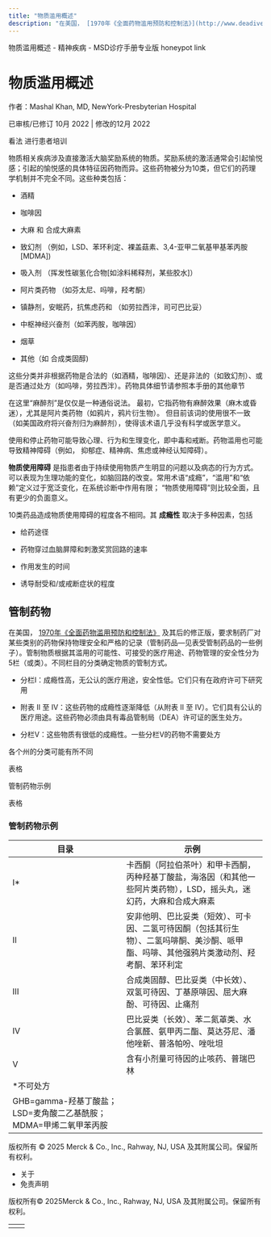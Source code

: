```yaml
---
title: "物质滥用概述"
description: "在美国， [1970年《全面药物滥用预防和控制法》](http://www.deadiversion.usdoj.gov) 及其后的修正版，要求制药厂对某些类别的药物保持物理安全和严格的记录（管制药品—见表受管制药品的一些例子）。管制物质根据其滥用的可能性、可接受的医疗用途、药物管理的安全性分为5栏（或类）。不同栏目的分类确定物质的管制方式。"
---
```


﻿物质滥用概述 \- 精神疾病 \- MSD诊疗手册专业版 honeypot link

# 物质滥用概述

作者：Mashal Khan, MD, NewYork-Presbyterian Hospital

已审核/已修订 10月 2022 \| 修改的12月 2022

看法 进行患者培训

物质相关疾病涉及直接激活大脑奖励系统的物质。奖励系统的激活通常会引起愉悦感；引起的愉悦感的具体特征因药物而异。这些药物被分为10类，但它们的药理学机制并不完全不同。这些种类包括：

- 酒精

- 咖啡因

- 大麻 和 合成大麻素

- 致幻剂 （例如，LSD、苯环利定、裸盖菇素、3,4-亚甲二氧基甲基苯丙胺 \[MDMA\])

- 吸入剂 （挥发性碳氢化合物\[如涂料稀释剂，某些胶水\]）

- 阿片类药物 （如芬太尼、吗啡，羟考酮）

- 镇静剂，安眠药，抗焦虑药和 （如劳拉西泮，司可巴比妥）

- 中枢神经兴奋剂（如苯丙胺，咖啡因）

- 烟草

- 其他（如 合成类固醇)


这些分类并非根据药物是合法的（如酒精，咖啡因）、还是非法的（如致幻剂）、或是否通过处方（如吗啡，劳拉西泮）。药物具体细节请参照本手册的其他章节

在这里“麻醉剂”是仅仅是一种通俗说法。 最初，它指药物有麻醉效果（麻木或昏迷），尤其是阿片类药物（如鸦片，鸦片衍生物）。 但目前该词的使用很不一致（如美国政府将兴奋剂归为麻醉剂），使得该术语几乎没有科学或医学意义。

使用和停止药物可能导致心理、行为和生理变化，即中毒和戒断。药物滥用也可能导致精神障碍（例如， 抑郁症、精神病、焦虑或神经认知障碍）。

**物质使用障碍** 是指患者由于持续使用物质产生明显的问题以及病态的行为方式。可以表现为生理功能的变化，如脑回路的改变。常用术语“成瘾”，“滥用”和“依赖”定义过于宽泛变化，在系统诊断中作用有限； “物质使用障碍”则比较全面，且有更少的负面意义。

10类药品造成物质使用障碍的程度各不相同。其 **成瘾性** 取决于多种因素，包括

- 给药途径

- 药物穿过血脑屏障和刺激奖赏回路的速率

- 作用发生的时间

- 诱导耐受和/或戒断症状的程度


## 管制药物

在美国， [1970年《全面药物滥用预防和控制法》](http://www.deadiversion.usdoj.gov) 及其后的修正版，要求制药厂对某些类别的药物保持物理安全和严格的记录（管制药品—见表受管制药品的一些例子）。管制物质根据其滥用的可能性、可接受的医疗用途、药物管理的安全性分为5栏（或类）。不同栏目的分类确定物质的管制方式。

- 分栏I：成瘾性高，无公认的医疗用途，安全性低。它们只有在政府许可下研究用

- 附表 II 至 IV：这些药物的成瘾性逐渐降低（从附表 II 至 IV）。它们具有公认的医疗用途。这些药物必须由具有毒品管制局（DEA）许可证的医生处方。

- 分栏V：这些物质有很低的成瘾性。一些分栏V的药物不需要处方


各个州的分类可能有所不同

表格

管制药物示例

表格

### 管制药物示例

| 目录 | 示例 |
| --- | --- |
| I\* | 卡西酮（阿拉伯茶叶）和甲卡西酮， 丙种羟基丁酸盐，海洛因（和其他一些阿片类药物），LSD，摇头丸，迷幻药，大麻和合成大麻素 |
| II | 安非他明、巴比妥类（短效）、可卡因、二氢可待因酮（包括其衍生物）、二氢吗啡酮、美沙酮、哌甲酯、吗啡、其他强鸦片类激动剂、羟考酮、苯环利定 |
| III | 合成类固醇、巴比妥类（中长效）、双氢可待因、丁基原啡因、屈大麻酚、可待因、止痛剂 |
| IV | 巴比妥类（长效）、苯二氮䓬类、水合氯醛、氨甲丙二酯、莫达芬尼、潘他唑新、普洛帕吩、唑吡坦 |
| V | 含有小剂量可待因的止咳药、普瑞巴林 |
| \*不可处方 |
| GHB=gamma-羟基丁酸盐；LSD=麦角酸二乙基酰胺；MDMA=甲烯二氧甲苯丙胺 |



版权所有 © 2025
Merck & Co., Inc., Rahway, NJ, USA 及其附属公司。保留所有权利。

- 关于
- 免责声明

版权所有© 2025Merck & Co., Inc., Rahway, NJ, USA 及其附属公司。保留所有权利。

|     |     |
| --- | --- |
|  |  |